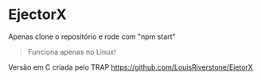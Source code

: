 # EjectorX
Apenas clone o repositório e rode com "npm start"
> Funciona apenas no Linux!

Versão em C criada pelo TRAP https://github.com/LouisRiverstone/EjetorX
